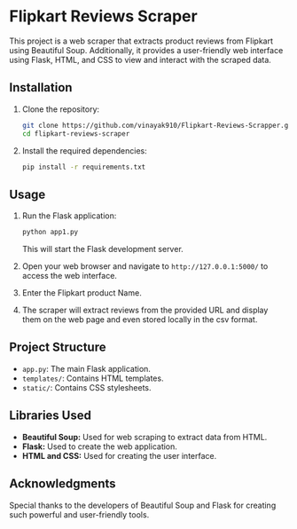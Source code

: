 # Flipkart Reviews Scraper

This project is a web scraper that extracts product reviews from Flipkart using Beautiful Soup. Additionally, it provides a user-friendly web interface using Flask, HTML, and CSS to view and interact with the scraped data.

## Installation

1. Clone the repository:

   ```bash
   git clone https://github.com/vinayak910/Flipkart-Reviews-Scrapper.git
   cd flipkart-reviews-scraper
   ```

2. Install the required dependencies:

   ```bash
   pip install -r requirements.txt
   ```

## Usage

1. Run the Flask application:

   ```bash
   python app1.py
   ```

   This will start the Flask development server.

2. Open your web browser and navigate to `http://127.0.0.1:5000/` to access the web interface.

3. Enter the Flipkart product  Name.

4. The scraper will extract reviews from the provided URL and display them on the web page and even stored locally in the csv format.

## Project Structure

- `app.py`: The main Flask application.
- `templates/`: Contains HTML templates.
- `static/`: Contains CSS stylesheets.

## Libraries Used

- **Beautiful Soup:** Used for web scraping to extract data from HTML.
- **Flask:** Used to create the web application.
- **HTML and CSS:** Used for creating the user interface.

## Acknowledgments

Special thanks to the developers of Beautiful Soup and Flask for creating such powerful and user-friendly tools.


